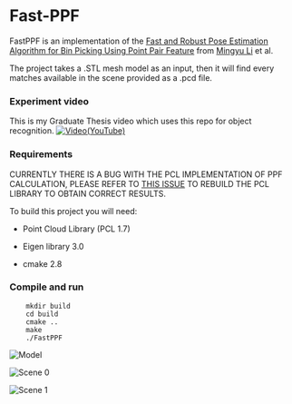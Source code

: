 # Fast-PPF
FastPPF is an implementation of the [Fast and Robust Pose Estimation Algorithm for Bin Picking Using Point Pair Feature](https://ieeexplore.ieee.org/document/8545432) from [Mingyu Li](https://ieeexplore.ieee.org/author/37086527848) et al.

The project takes a .STL mesh model as an input, then it will find every matches available in the scene provided as a .pcd file.

### Experiment video
This is my Graduate Thesis video which uses this repo for object recognition.
[![Video(YouTube)](https://github.com/ktgiahieu/Fast-PPF/blob/master/images/video_cropped.png)](https://www.youtube.com/watch?v=udqj9vNyUDY)


### Requirements
CURRENTLY THERE IS A BUG WITH THE PCL IMPLEMENTATION OF PPF CALCULATION, PLEASE REFER TO [THIS ISSUE](https://github.com/ktgiahieu/Fast-PPF/issues/1#issuecomment-1080097065) TO REBUILD THE PCL LIBRARY TO OBTAIN CORRECT RESULTS.

To build this project you will need:

* Point Cloud Library (PCL 1.7)

* Eigen library 3.0

* cmake 2.8

### Compile and run
```
    mkdir build
    cd build
    cmake ..
    make
    ./FastPPF
```
![Model](https://github.com/ktgiahieu/Fast-PPF/blob/master/images/model.PNG)

![Scene 0](https://github.com/ktgiahieu/Fast-PPF/blob/master/images/scene0.PNG)

![Scene 1](https://github.com/ktgiahieu/Fast-PPF/blob/master/images/scene1.PNG)
